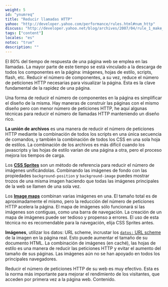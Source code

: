 ```yaml
---
weight: 5
id: "ynumreq"
title: "Reducir llamadas HTTP"
yahoo: "http://developer.yahoo.com/performance/rules.html#num_http"
discuss: "http://developer.yahoo.net/blog/archives/2007/04/rule_1_make_few.html"
tags: ["content"]
locales: "es"
notoc: "true"
description: ""
---
```


El 80% del tiempo de respuesta de una página web se emplea en las llamadas. La mayor parte de este tiempo se está vinculado a la descarga de todos los componentes en la página: imágenes, hojas de estilo, scripts, flash, etc. Reducir el número de componentes, a su vez, reduce el número de peticiones HTTP necesarias para visualizar la página. Esta es la clave fundamental de la rapidez de una página.

Una forma de reducir el número de componentes en la página es simplificar el diseño de la misma. Hay maneras de construir las páginas con el mismo diseño pero con menor número de peticiones HTTP, he aquí algunas técnicas para reducir el número de llamadas HTTP manteniendo un diseño rico.

**La unión de archivos** es una manera de reducir el número de peticiones HTTP mediante la combinación de todos los scripts en una única secuencia de comandos, y también la combinación de todos los CSS en una sola hoja de estilos. La combinación de los archivos es más difícil cuando los javascripts y las hojas de estilo varían de una página a otra, pero el proceso mejora los tiempos de carga.

Los [**CSS Sprites**](http://alistapart.com/articles/sprites) son un método de referencia para reducir el número de imágenes unificándolas. Combinando las imágenes de fondo con las propiedades `background-position` y `background-image` puedes mostrar trozos de una misma imagen haciendo que todas las imágenes principales de la web se llamen de una sola vez.

Los [**Image maps**](http://www.w3.org/TR/html401/struct/objects.html#h-13.6) combinan varias imágenes en una. El tamaño total es de aproximadamente el mismo, pero la reducción del número de peticiones HTTP acelera la página. El mapa de imágenes sólo funcionará si las imágenes son contiguas, como una barra de navegación. La creación de un mapa de imágenes puede ser tedioso y propenso a errores. El uso de esta técnica no es recomendable para la navegación, elija CSS Sprites antes.

**Imágenes**, utilizar los datos: URL scheme, incrustar los [`datos:` URL scheme](http://tools.ietf.org/html/rfc2397) de la imagen en la página real. Esto puede aumentar el tamaño de su documento HTML. La combinación de imágenes (en caché), las hojas de estilo es una manera de reducir las peticiones HTTP y evitar el aumento del tamaño de sus páginas. Las imágenes aún no se han apoyado en todos los principales navegadores.

Reducir el número de peticiones HTTP de su web es muy efectivo. Esta es la norma más importante para mejorar el rendimiento de los visitantes, que acceden por primera vez a la página web.
Contenido.